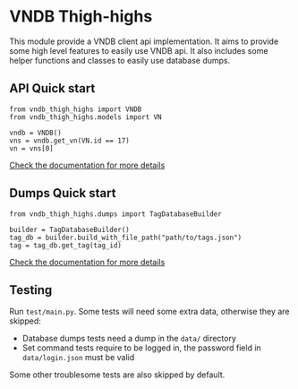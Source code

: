 # VNDB Thigh-highs
This module provide a VNDB client api implementation. It aims to provide some high level features to easily use VNDB api. It also includes some helper functions and classes to easily use database dumps.

## API Quick start
```
from vndb_thigh_highs import VNDB
from vndb_thigh_highs.models import VN

vndb = VNDB()
vns = vndb.get_vn(VN.id == 17)
vn = vns[0]
```

[Check the documentation for more details](https://code.blicky.net/FoieGras/vndb-thigh-highs/src/branch/master/docs/vndb_api.md)

## Dumps Quick start
```
from vndb_thigh_highs.dumps import TagDatabaseBuilder

builder = TagDatabaseBuilder()
tag_db = builder.build_with_file_path("path/to/tags.json")
tag = tag_db.get_tag(tag_id)
```

[Check the documentation for more details](https://code.blicky.net/FoieGras/vndb-thigh-highs/src/branch/master/docs/dump_helpers.md)

## Testing
Run `test/main.py`.
Some tests will need some extra data, otherwise they are skipped:
- Database dumps tests need a dump in the `data/` directory
- Set command tests require to be logged in, the password field in `data/login.json` must be valid

Some other troublesome tests are also skipped by default.
